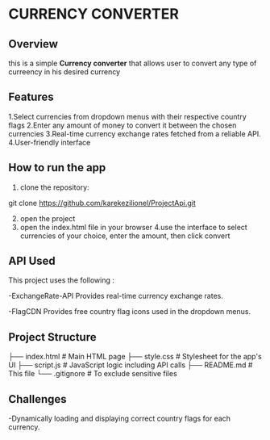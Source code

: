 # CURRENCY CONVERTER

## Overview

this is a simple **Currency converter** that allows user to convert any type of curreency in his desired currency

## Features

1.Select currencies from dropdown menus with their respective country flags
2.Enter any amount of money to convert it between the chosen currencies
3.Real-time currency exchange rates fetched from a reliable API.
4.User-friendly interface

## How to run the app

1. clone the repository:

git clone https://github.com/karekezilionel/ProjectApi.git


2. open the project
3. open the index.html file in your browser
4.use the interface to select currencies of your choice, enter the amount, then click convert



## API Used


This project uses the following :

-ExchangeRate-API
Provides real-time currency exchange rates.

-FlagCDN
Provides free country flag icons used in the dropdown menus.



## Project Structure


├── index.html        # Main HTML page
├── style.css         # Stylesheet for the app's UI
├── script.js         # JavaScript logic including API calls
├── README.md         # This file
└── .gitignore        # To exclude sensitive files

## Challenges

-Dynamically loading and displaying correct country flags for each currency.


